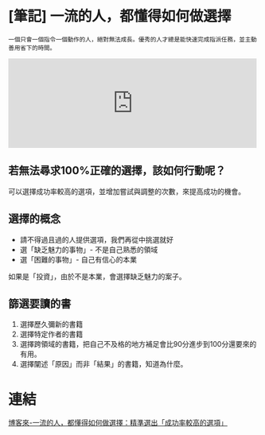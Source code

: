 # [筆記] 一流的人，都懂得如何做選擇



`一個只會一個指令一個動作的人，絕對無法成長。優秀的人才總是能快速完成指派任務，並主動善用省下的時間。`

<!--more-->
<iframe src="https://open.firstory.me/embed/story/clgjivm4s042j01x76fsn1qrq" height="180" width="99%" frameborder="0" scrolling="no"></iframe>

## 若無法尋求100%正確的選擇，該如何行動呢？
可以選擇成功率較高的選項，並增加嘗試與調整的次數，來提高成功的機會。

## 選擇的概念
* 請不得過且過的人提供選項，我們再從中挑選就好
* 選「缺乏魅力的事物」- 不是自己熟悉的領域
* 選「困難的事物」- 自己有信心的本業

如果是「投資」，由於不是本業，會選擇缺乏魅力的案子。

## 篩選要讀的書
1. 選擇歷久彌新的書籍
2. 選擇特定作者的書籍
3. 選擇跨領域的書籍，把自己不及格的地方補足會比90分進步到100分還要來的有用。
4. 選擇闡述「原因」而非「結果」的書籍，知道為什麼。


# 連結
[博客來-一流的人，都懂得如何做選擇：精準選出「成功率較高的選項」](https://www.books.com.tw/products/0010899525)
